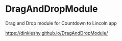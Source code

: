 # DragAndDropModule
Drag and Drop module for Countdown to Lincoln app

https://dinkieshy.github.io/DragAndDropModule/

